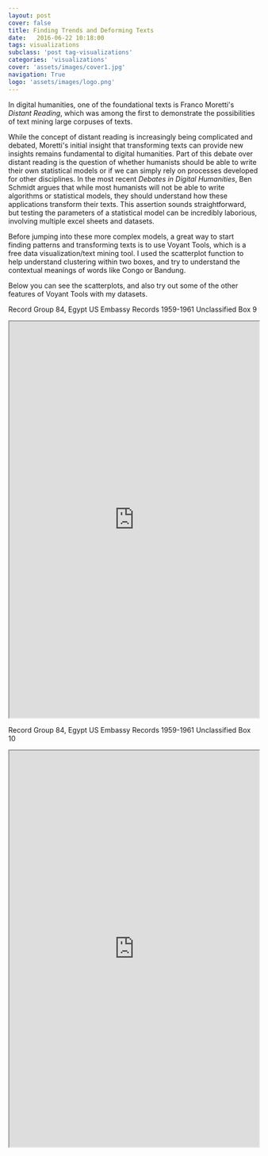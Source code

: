 ```yaml
---
layout: post
cover: false
title: Finding Trends and Deforming Texts
date:   2016-06-22 10:18:00
tags: visualizations
subclass: 'post tag-visualizations'
categories: 'visualizations'
cover: 'assets/images/cover1.jpg'
navigation: True
logo: 'assets/images/logo.png'
---
```

In digital humanities, one of the foundational texts is Franco Moretti's *Distant Reading*, which was among the first to demonstrate the possibilities of text mining large corpuses of texts. 

While the concept of distant reading is increasingly being complicated and debated, Moretti's initial insight that transforming texts can provide new insights remains fundamental to digital humanities. Part of this debate over distant reading is the question of whether humanists should be able to write their own statistical models or if we can simply rely on processes developed for other disciplines. In the most recent *Debates in Digital Humanities*, Ben Schmidt argues that while most humanists will not be able to write algorithms or statistical models, they should understand how these applications transform their texts. This assertion sounds straightforward, but testing the parameters of a statistical model can be incredibly laborious, involving multiple excel sheets and datasets. 

Before jumping into these more complex models, a great way to start finding patterns and transforming texts is to use Voyant Tools, which is a free data visualization/text mining tool. I used the scatterplot function to help understand clustering within two boxes, and try to understand the contextual meanings of words like Congo or Bandung. 

Below you can see the scatterplots, and also try out some of the other features of Voyant Tools with my datasets. 

Record Group 84, Egypt US Embassy Records 1959-1961 Unclassified Box 9

<!--    Exported from Voyant Tools: http://voyant-tools.org/.
Please note that this is an early version and the API may change.
Feel free to change the height and width values below: -->
<iframe style='width: 100%; height: 800px' src='http://voyant-tools.org:80/?analysis=pca&limit=500&dimensions=2&clusters=5&comparisonType=raw&corpus=19c5cdf8c6b39b006736560a952526eb&view=ScatterPlot'></iframe>

Record Group 84, Egypt US Embassy Records 1959-1961 Unclassified Box 10 
<!--    Exported from Voyant Tools: http://voyant-tools.org/.
Please note that this is an early version and the API may change.
Feel free to change the height and width values below: -->
<iframe style='width: 100%; height: 800px' src='http://voyant-tools.org:80/?analysis=pca&limit=500&dimensions=2&clusters=5&comparisonType=raw&corpus=cdfff416e4d8ca9ff284cdbf32428081&view=ScatterPlot'></iframe>